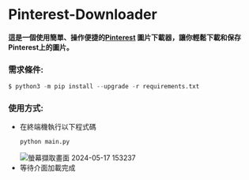 # Pinterest-Downloader
**這是一個使用簡單、操作便捷的[Pinterest](https://www.pinterest.co.kr) 圖片下載器，讓你輕鬆下載和保存Pinterest上的圖片。**
### 需求條件:
   ```py
   $ python3 -m pip install --upgrade -r requirements.txt   
   ```
### 使用方式:
- 在終端機執行以下程式碼
  ```py
  python main.py
  ```
  ![螢幕擷取畫面 2024-05-17 153237](https://github.com/cjenf/Pinterest-Downloader/assets/105590093/61baae4e-aab3-48a9-9706-77050135b6a1)
- 等待介面加載完成
     
   
